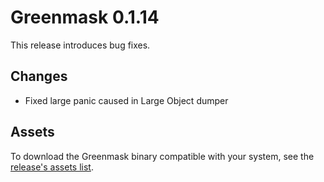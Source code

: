 # Greenmask 0.1.14

This release introduces bug fixes.

## Changes

* Fixed large panic caused in Large Object dumper

## Assets

To download the Greenmask binary compatible with your system, see
the [release's assets list](https://github.com/GreenmaskIO/greenmask/releases/tag/v0.1.14).